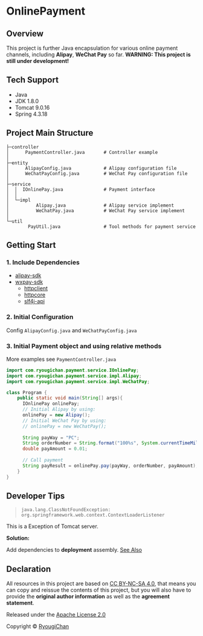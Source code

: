 # OnlinePayment

## Overview

This project is further Java encapsulation for various online payment channels, including **Alipay**, **WeChat Pay** so far.
**WARNING: This project is still under development!**

## Tech Support

- Java
- JDK 1.8.0
- Tomcat 9.0.16
- Spring 4.3.18

## Project Main Structure

```console
├─controller
│      PaymentController.java       # Controller example
│
├─entity
│      AlipayConfig.java            # Alipay configuration file
│      WeChatPayConfig.java         # WeChat Pay configuration file
│
├─service
│  │  IOnlinePay.java               # Payment interface
│  │
│  └─impl
│          Alipay.java              # Alipay service implement
│          WeChatPay.java           # WeChat Pay service implement
│
└─util
        PayUtil.java                # Tool methods for payment service
```

## Getting Start

### 1. Include Dependencies

- [alipay-sdk](https://docs.open.alipay.com/54/103419)
- [wxpay-sdk](https://pay.weixin.qq.com/wiki/doc/api/external/native.php?chapter=11_1)
    - [httpclient](https://mvnrepository.com/artifact/org.apache.httpcomponents/httpclient)
    - [httpcore](https://mvnrepository.com/artifact/org.apache.httpcomponents/httpcore)
    - [slf4j-api](https://mvnrepository.com/artifact/org.slf4j/slf4j-api)

### 2. Initial Configuration

Config `AlipayConfig.java` and `WeChatPayConfig.java`

### 3. Initial Payment object and using relative methods 

More examples see `PaymentController.java`

```java
import com.ryougichan.payment.service.IOnlinePay;
import com.ryougichan.payment.service.impl.Alipay;
import com.ryougichan.payment.service.impl.WeChatPay;

class Program {
    public static void main(String[] args){
      IOnlinePay onlinePay;
      // Initial Alipay by using:
      onlinePay = new Alipay();
      // Initial WeChat Pay by using:
      // onlinePay = new WeChatPay();
      
      String payWay = "PC";
      String orderNumber = String.format("100%s", System.currentTimeMillis());
      double payAmount = 0.01;
          
      // Call payment
      String payResult = onlinePay.pay(payWay, orderNumber, payAmount);
    }
}
```

## Developer Tips

> `java.lang.ClassNotFoundException: org.springframework.web.context.ContextLoaderListener`

This is a Exception of Tomcat server.

**Solution:**

Add dependencies to **deployment** assembly. [See Also](https://stackoverflow.com/questions/6210757/java-lang-classnotfoundexception-org-springframework-web-context-contextloaderl)

## Declaration

All resources in this project are based on [CC BY-NC-SA 4.0](https://creativecommons.org/licenses/by-nc-sa/4.0/), that means you can copy and reissue the contents of this project, but you will also have to provide the **original author information** as well as the **agreement statement**.

Released under the [Apache License 2.0](LICENSE)

Copyright © [RyougiChan](https://github.com/RyougiChan)
